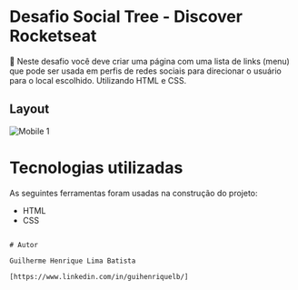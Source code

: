 # Desafio Social Tree - Discover Rocketseat

🚀 Neste desafio você deve criar uma página com uma lista de links (menu) que pode ser usada em perfis de redes sociais para direcionar o usuário para o local escolhido. Utilizando HTML e CSS.

## Layout 
![Mobile 1](https://i.imgur.com/W7Yq7ZP.png)

# Tecnologias utilizadas

As seguintes ferramentas foram usadas na construção do projeto:

- HTML
- CSS

```

# Autor

Guilherme Henrique Lima Batista

[https://www.linkedin.com/in/guihenriquelb/]

